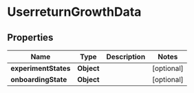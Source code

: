 # UserreturnGrowthData

## Properties
Name | Type | Description | Notes
------------ | ------------- | ------------- | -------------
**experimentStates** | **Object** |  |  [optional]
**onboardingState** | **Object** |  |  [optional]
